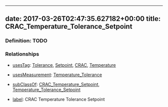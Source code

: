 
---
date: 2017-03-26T02:47:35.627182+00:00
title: CRAC_Temperature_Tolerance_Setpoint
---
### Definition: TODO

### Relationships

* [usesTag](https://brickschema.org/schema/1.0/BrickFrame#usesTag): [Tolerance](https://brickschema.org/schema/1.0/BrickTag#Tolerance), [Setpoint](https://brickschema.org/schema/1.0/BrickTag#Setpoint), [CRAC](https://brickschema.org/schema/1.0/BrickTag#CRAC), [Temperature](https://brickschema.org/schema/1.0/BrickTag#Temperature)

* [usesMeasurement](https://brickschema.org/schema/1.0/BrickFrame#usesMeasurement): [Temperature_Tolerance](https://brickschema.org/schema/1.0/Brick#Temperature_Tolerance)

* [subClassOf](http://www.w3.org/2000/01/rdf-schema#subClassOf): [CRAC_Temperature_Setpoint](https://brickschema.org/schema/1.0/Brick#CRAC_Temperature_Setpoint), [Temperature_Tolerance_Setpoint](https://brickschema.org/schema/1.0/Brick#Temperature_Tolerance_Setpoint)

* [label](http://www.w3.org/2000/01/rdf-schema#label): CRAC Temperature Tolerance Setpoint
